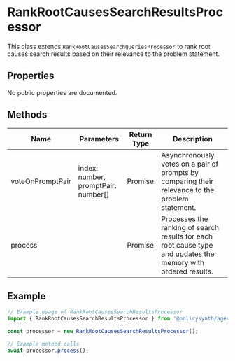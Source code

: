 # RankRootCausesSearchResultsProcessor

This class extends `RankRootCausesSearchQueriesProcessor` to rank root causes search results based on their relevance to the problem statement.

## Properties

No public properties are documented.

## Methods

| Name             | Parameters                        | Return Type                     | Description |
|------------------|-----------------------------------|---------------------------------|-------------|
| voteOnPromptPair | index: number, promptPair: number[] | Promise<PsPairWiseVoteResults> | Asynchronously votes on a pair of prompts by comparing their relevance to the problem statement. |
| process          |                                   | Promise<void>                   | Processes the ranking of search results for each root cause type and updates the memory with ordered results. |

## Example

```typescript
// Example usage of RankRootCausesSearchResultsProcessor
import { RankRootCausesSearchResultsProcessor } from '@policysynth/agents/problems/ranking/rankRootCausesSearchResults.js';

const processor = new RankRootCausesSearchResultsProcessor();

// Example method calls
await processor.process();
```